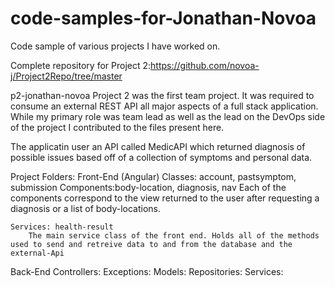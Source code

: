 # code-samples-for-Jonathan-Novoa
Code sample of various projects I have worked on. 

Complete repository for Project 2:https://github.com/novoa-j/Project2Repo/tree/master

p2-jonathan-novoa
Project 2 was the first team project. It was required to consume an external REST API all major aspects of a full stack application. While my primary role was team lead as well as the lead on the DevOps side of the project I contributed to the files present here. 

The applicatin user an API called MedicAPI which returned diagnosis of possible issues based off of a collection of symptoms and personal data.

Project Folders: 
Front-End (Angular)
	Classes: account, pastsymptom, submission
	Components:body-location, diagnosis, nav
		Each of the components correspond to the view returned to the user after requesting a diagnosis or a list of body-locations. 

	Services: health-result
		The main service class of the front end. Holds all of the methods used to send and retreive data to and from the database and the external-Api
Back-End 
	Controllers:
	Exceptions: 
	Models: 
	Repositories: 
	Services: 
